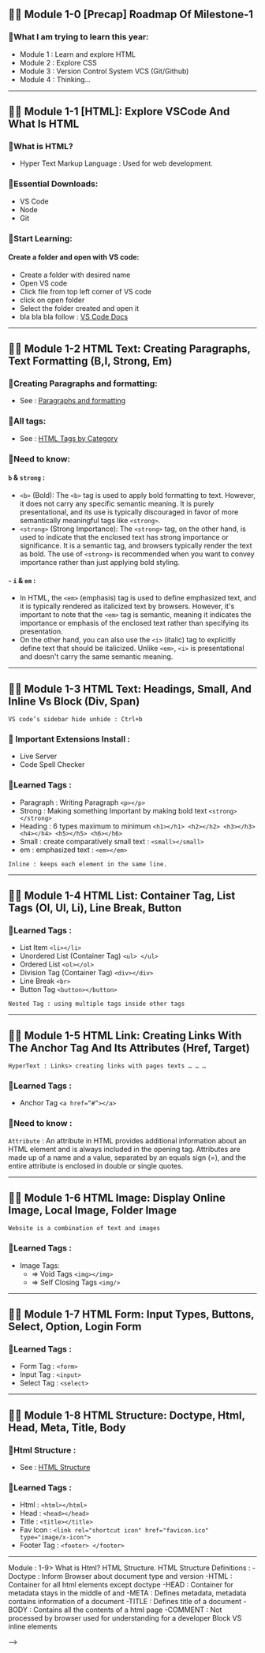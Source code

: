 ## 👨‍🏫 Module 1-0 [Precap] Roadmap Of Milestone-1

### 🧨What I am trying to learn this year:
- Module 1 : Learn and explore HTML
- Module 2 : Explore CSS
- Module 3 : Version Control System VCS (Git/Github)
- Module 4 : Thinking...

---
## 👨‍🏫 Module 1-1 [HTML]: Explore VSCode And What Is HTML

### 🧨What is HTML?
- Hyper Text Markup Language : Used for web development.

### 🧨Essential Downloads:
- VS Code
- Node
- Git

### 🧨Start Learning:

#### Create a folder and open with VS code:
- Create a folder with desired name
- Open VS code
- Click file from top left corner of VS code
- click on open folder
- Select the folder created and open it
- bla bla bla follow : <a href="https://code.visualstudio.com/docs"> VS Code Docs </a>

---

## 👨‍🏫 Module 1-2 HTML Text: Creating Paragraphs, Text Formatting (B,I, Strong, Em)

### 🧨Creating Paragraphs and formatting:
- See : <a href="https://www.w3schools.com/html/html_paragraphs.asp"> Paragraphs and formatting </a>

### 🧨All tags:
- See : <a href="https://www.w3schools.com/tags/ref_byfunc.asp"> HTML Tags by Category </a>

### 🧨Need to know:

#### `b` & `strong` : 
- `<b>` (Bold): The `<b>` tag is used to apply bold formatting to text. However, it does not carry any specific semantic meaning. It is purely presentational, and its use is typically discouraged in favor of more semantically meaningful tags like `<strong>`. 
- `<strong>` (Strong Importance): The `<strong>` tag, on the other hand, is used to indicate that the enclosed text has strong importance or significance. It is a semantic tag, and browsers typically render the text as bold. The use of `<strong>` is recommended when you want to convey importance rather than just applying bold styling.

#### - `i` & `em` : 
- In HTML, the `<em>` (emphasis) tag is used to define emphasized text, and it is typically rendered as italicized text by browsers. However, it's important to note that the `<em>` tag is semantic, meaning it indicates the importance or emphasis of the enclosed text rather than specifying its presentation. 
- On the other hand, you can also use the `<i>` (italic) tag to explicitly define text that should be italicized. Unlike `<em>`, `<i>` is presentational and doesn't carry the same semantic meaning.

---

## 👨‍🏫 Module 1-3 HTML Text: Headings, Small, And Inline Vs Block (Div, Span)

`VS code’s sidebar hide unhide : Ctrl+b`

### 🧨 Important Extensions Install : 
- Live Server
- Code Spell Checker

### 🧨Learned Tags : 
- Paragraph : Writing Paragraph `<p></p>`
- Strong : Making something Important by making bold text `<strong></strong>`
- Heading : 6 types maximum to minimum `<h1></h1> <h2></h2> <h3></h3> <h4></h4> <h5></h5> <h6></h6>`
- Small : create comparatively small text : `<small></small>`
- em : emphasized text : `<em></em>`

`Inline : keeps each element in the same line.`

---

## 👨‍🏫 Module 1-4 HTML List: Container Tag, List Tags (Ol, Ul, Li), Line Break, Button

### 🧨Learned Tags : 
- List Item `<li></li>`
- Unordered List (Container Tag) `<ul> </ul>`
- Ordered List `<ol></ol>`
- Division Tag (Container Tag) `<div></div>`
- Line Break `<br>`
- Button Tag `<button></button>`

`Nested Tag : using multiple tags inside other tags`

---

## 👨‍🏫 Module 1-5 HTML Link: Creating Links With The Anchor Tag And Its Attributes (Href, Target)

`HyperText : Links> creating links with pages texts … … …`

### 🧨Learned Tags : 
- Anchor Tag `<a href=”#”></a>`

### 🧨Need to know :

`Attribute` : An attribute in HTML provides additional information about an HTML element and is always included in the opening tag. Attributes are made up of a name and a value, separated by an equals sign (=), and the entire attribute is enclosed in double or single quotes.

---

## 👨‍🏫 Module 1-6 HTML Image: Display Online Image, Local Image, Folder Image

`Website is a combination of text and images`

### 🧨Learned Tags : 
- Image Tags: 
	- => Void Tags `<img></img>`
	- => Self Closing Tags `<img/>`

---

## 👨‍🏫 Module 1-7 HTML Form: Input Types, Buttons, Select, Option, Login Form

### 🧨Learned Tags : 
- Form Tag : `<form>`
- Input Tag : `<input>`
- Select Tag : `<select>`

---

## 👨‍🏫 Module 1-8 HTML Structure: Doctype, Html, Head, Meta, Title, Body

### 🧨Html Structure : 
- See : <a href="https://www.w3schools.com/html/html_basic.asp"> HTML Structure </a>

### 🧨Learned Tags : 
- Html : `<html></html>`
- Head : `<head></head>`
- Title : `<title></title>`
- Fav Icon :  `<link rel="shortcut icon" href="favicon.ico" type="image/x-icon">`
- Footer Tag : `<footer> </footer>`

---

Module : 1-9>
What is Html?
HTML Structure.
HTML Structure Definitions : 
-Doctype : Inform Browser about document type and version
-HTML : Container for all html elements except doctype
-HEAD : Container for metadata stays in the middle of <html> and <body>
-META : Defines metadata, metadata contains information of a document
-TITLE : Defines title of a document
-BODY : Contains all the contents of a html page
-COMMENT : Not processed by browser used for understanding for a developer
Block VS inline elements  

-->
